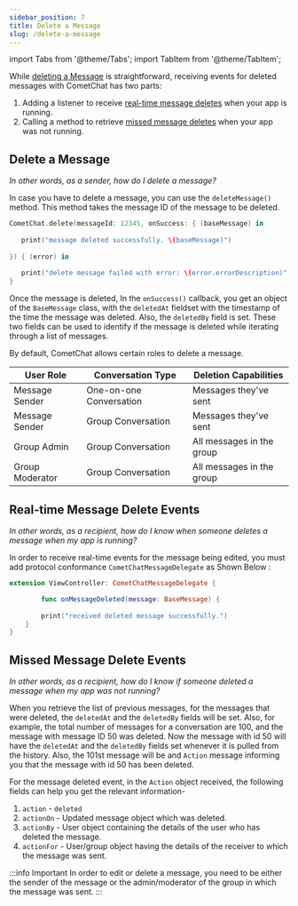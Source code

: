 ```yaml
---
sidebar_position: 7
title: Delete a Message
slug: /delete-a-message
---
```

import Tabs from '@theme/Tabs';
import TabItem from '@theme/TabItem';

While [deleting a Message](./delete-a-message#delete-a-message) is straightforward, receiving events for deleted messages with CometChat has two parts:

1. Adding a listener to receive [real-time message deletes](./delete-a-message#real-time-message-delete-events) when your app is running.
2. Calling a method to retrieve [missed message deletes](./delete-a-message#missed-message-delete-events)  when your app was not running.

## Delete a Message

_In other words, as a sender, how do I delete a message?_

In case you have to delete a message, you can use the `deleteMessage()` method. This method takes the message ID of the message to be deleted.


<Tabs>
<TabItem value="Swift" label="Swift">

```swift
CometChat.delete(messageId: 12345, onSuccess: { (baseMessage) in
                
   print("message deleted successfully. \(baseMessage)")
                
}) { (error) in
                
   print("delete message failed with error: \(error.errorDescription)")
}
```
</TabItem>
</Tabs>


Once the message is deleted, In the `onSuccess()` callback, you get an object of the `BaseMessage` class, with the `deletedAt` fieldset with the timestamp of the time the message was deleted. Also, the `deletedBy` field is set. These two fields can be used to identify if the message is deleted while iterating through a list of messages.

By default, CometChat allows certain roles to delete a message.

| User Role | Conversation Type | Deletion Capabilities | 
| ---- | ---- | ---- | 
| Message Sender | One-on-one Conversation | Messages they've sent | 
| Message Sender | Group Conversation | Messages they've sent | 
| Group Admin | Group Conversation | All messages in the group | 
| Group Moderator | Group Conversation | All messages in the group | 


## Real-time Message Delete Events

_In other words, as a recipient, how do I know when someone deletes a message when my app is running?_

In order to receive real-time events for the message being edited, you must add protocol conformance `CometChatMessageDelegate` as Shown Below :


<Tabs>
<TabItem value="Swift" label="Swift">

```swift
extension ViewController: CometChatMessageDelegate {

		func onMessageDeleted(message: BaseMessage) {
        
        print("received deleted message successfully.")
    }
}
```
</TabItem>
</Tabs>


## Missed Message Delete Events

_In other words, as a recipient, how do I know if someone deleted a message when my app was not running?_

When you retrieve the list of previous messages, for the messages that were deleted, the `deletedAt` and the `deletedBy` fields will be set. Also, for example, the total number of messages for a conversation are 100, and the message with message ID 50 was deleted. Now the message with id 50 will have the `deletedAt` and the `deletedBy` fields set whenever it is pulled from the history. Also, the 101st message will be and `Action` message informing you that the message with id 50 has been deleted.

For the message deleted event, in the `Action` object received, the following fields can help you get the relevant information-

1. `action` - `deleted`
2. `actionOn` - Updated message object which was deleted.
3. `actionBy` - User object containing the details of the user who has deleted the message.
4. `actionFor` - User/group object having the details of the receiver to which the message was sent.

:::info Important
In order to edit or delete a message, you need to be either the sender of the message or the admin/moderator of the group in which the message was sent.
:::